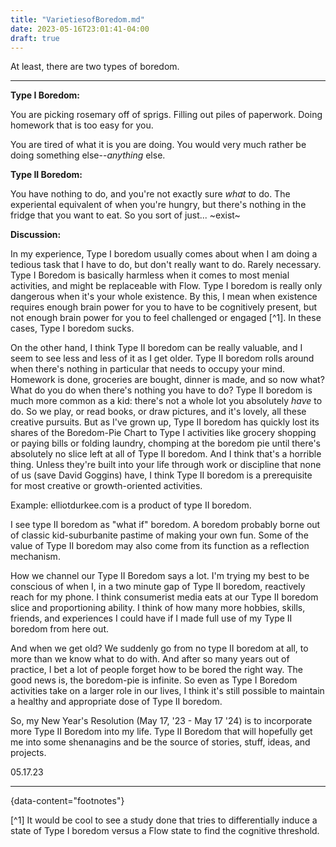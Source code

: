 ```yaml
---
title: "VarietiesofBoredom.md"
date: 2023-05-16T23:01:41-04:00
draft: true
---
```


At least, there are two types of boredom.

---

<strong>Type I Boredom:</strong>

You are picking rosemary off of sprigs.
Filling out piles of paperwork.
Doing homework that is too easy for you.

You are tired of what it is you are doing.
You would very much rather be doing something else--<i>anything</i> else.

<strong>Type II Boredom:</strong>

You have nothing to do, and you're not exactly sure <i>what</i> to do. 
The experiental equivalent of when you're hungry, but there's nothing in the fridge that you want to 
eat.
So you sort of just... ~exist~


<strong>Discussion:</strong>

In my experience, Type I boredom usually comes about when I am doing a tedious task that I have to do, but don't really want to do. Rarely necessary. Type I 
Boredom is basically harmless when it comes to most menial activities, and might be replaceable with Flow. Type I boredom is really only 
dangerous when it's your whole existence. By this, I mean when existence requires enough brain power for you to have to be cognitively present, but not enough brain power for you 
to feel challenged or engaged [^1]. In these cases, Type I boredom sucks.

On the other hand, I think Type II boredom can be really valuable, and I seem to see less and less of it as I get older. Type II boredom rolls around when there's 
nothing in particular that needs to occupy your mind. Homework is done, groceries are bought, dinner is made, and so now what? What do you do when there's nothing you 
have to do? Type II boredom is much more common as a kid: there's not a whole lot you absolutely <i>have</i> to do. So we play, or read books, or 
draw pictures, and it's lovely, all these creative pursuits. But as I've grown up, Type II boredom has quickly lost its shares of the Boredom-Pie Chart to Type I 
activities like grocery shopping or paying bills or folding laundry, chomping at the boredom pie  until there's absolutely no slice left at all of Type II boredom. And I think that's a 
horrible thing. Unless they're built into your life through work or discipline that none of us (save David Goggins) have, I think Type II boredom is a prerequisite for most 
creative or growth-oriented activities.

Example: elliotdurkee.com is a product of type II boredom.

I see type II boredom as "what if" boredom. A boredom probably borne out of classic kid-suburbanite pastime of making your own fun.
Some of the value of Type II boredom may also come from its function as a reflection mechanism.

How we channel our Type II Boredom says a lot. I'm trying my best to be conscious of when I, in a two minute gap of Type II boredom, reactively reach for my phone. 
I think consumerist media eats at our Type II boredom slice and proportioning ability. I think of how many more hobbies, 
skills, friends, and experiences I could have if I made full use of my Type II boredom from here out. 

And when we get old? We suddenly go from no type II boredom at all, to more than we know what to do with. And after so many years out of practice, I bet a 
lot of people forget how to be bored the right way. The good news is, the boredom-pie is infinite. So even as Type I Boredom activities take on a larger role 
in our lives, I think it's still possible to maintain a healthy and appropriate dose of Type II boredom. 

So, my New Year's Resolution (May 17, '23 - May 17 '24) is to incorporate more Type II Boredom into my life. Type II Boredom that will hopefully get me into 
some shenanagins and be the source of stories, stuff, ideas, and projects.  

05.17.23

---

{data-content="footnotes"}

[^1] It would be cool to see a study done that tries to differentially induce a state of Type I boredom versus a Flow state to find the cognitive threshold. 


